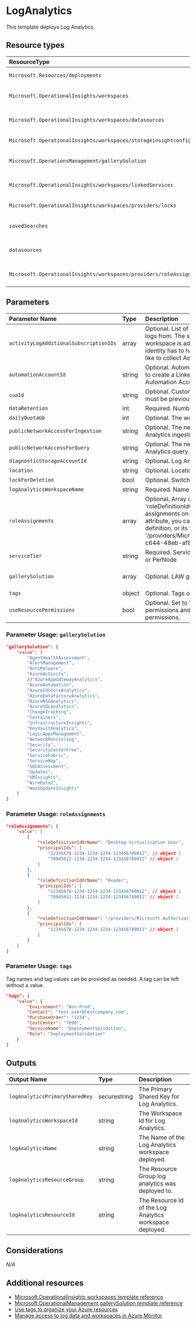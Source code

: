 # LogAnalytics

This template deploys Log Analytics.

## Resource types

|ResourceType|ApiVersion|
|:--|:--|
|`Microsoft.Resources/deployments`|2018-02-01|
|`Microsoft.OperationalInsights/workspaces`|2017-03-15-preview|
|`Microsoft.OperationalInsights/workspaces/datasources`|2015-11-01-preview|
|`Microsoft.OperationalInsights/workspaces/storageinsightconfigs`|2015-03-20|
|`Microsoft.OperationsManagement/gallerySolution`|2015-11-01-preview|
|`Microsoft.OperationalInsights/workspaces/linkedServices`|2015-11-01-preview|
|`Microsoft.OperationalInsights/workspaces/providers/locks`|2016-09-01|
|`savedSearches`|2017-03-15-preview|
|`datasources`|2015-11-01-preview|
|`Microsoft.OperationalInsights/workspaces/providers/roleAssignments`|2018-09-01-preview|

## Parameters

| Parameter Name | Type | Description | DefaultValue | Possible values |
| :-- | :-- | :-- | :-- | :-- |
| `activityLogAdditionalSubscriptionIDs` | array | Optional. List of additional Subscription IDs to collect Activity logs from. The subscription holding the Log Analytics workspace is added by default. The user/SPN/managed identity has to have reader access on the subscription you'd like to collect Activity logs from. | System.Object[] |  |
| `automationAccountId` | string | Optional. Automation Account resource identifier, value used to create a LinkedService between Log Analytics and an Automation Account. |  |  |
| `cuaId` | string | Optional. Customer Usage Attribution id (GUID). This GUID must be previously registered |  |  |
| `dataRetention` | int | Required. Number of days data will be retained for | 365 |  |
| `dailyQuotaGb` | int | Optional. The workspace daily quota for ingestion. | -1 (i.e. no quota) |  |
| `publicNetworkAccessForIngestion` | string | Optional. The network access type for accessing Log Analytics ingestion. | Enabled | Enabled, Disabled |
| `publicNetworkAccessForQuery` | string | Optional. The network access type for accessing Log Analytics query. | Enabled | Enabled, Disabled |
| `diagnosticStorageAccountId` | string | Optional. Log Analytics workspace resource identifier |  |  |
| `location` | string | Optional. Location for all resources. | [resourceGroup().location] |  |
| `lockForDeletion` | bool | Optional. Switch to lock storage from deletion. | False |  |
| `logAnalyticsWorkspaceName` | string | Required. Name of the Log Analytics workspace |  |  |
| `roleAssignments` | array | Optional. Array of role assignment objects that contain the 'roleDefinitionIdOrName' and 'principalId' to define RBAC role assignments on this resource. In the roleDefinitionIdOrName attribute, you can provide either the display name of the role definition, or its fully qualified ID in the following format: '/providers/Microsoft.Authorization/roleDefinitions/c2f4ef07-c644-48eb-af81-4b1b4947fb11' | System.Object[] |  |
| `serviceTier` | string | Required. Service Tier: PerGB2018, Free, Standalone, PerGB or PerNode | PerGB2018 | System.Object[] |
| `gallerySolution` | array | Optional. LAW gallerySolution from the gallery. | [] | "Updates", "AzureAutomation", ... (see below) |
| `tags` | object | Optional. Tags of the resource. |  |  |
| `useResourcePermissions` | bool | Optional. Set to 'true' to use resource or workspace permissions and 'false' (or leave empty) to require workspace permissions. | False | true, false |

### Parameter Usage: `gallerySolution`

```json
"gallerySolution": {
    "value": [
        "AgentHealthAssessment",
        "AlertManagement",
        "AntiMalware",
        "AzureActivity",
        //"AzureAppGatewayAnalytics",
        "AzureAutomation",
        "AzureCdnCoreAnalytics",
        "AzureDataFactoryAnalytics",
        "AzureNSGAnalytics",
        "AzureSQLAnalytics",
        "ChangeTracking",
        "Containers",
        "InfrastructureInsights",
        "KeyVaultAnalytics",
        "LogicAppsManagement",
        "NetworkMonitoring",
        "Security",
        "SecurityCenterFree",
        "ServiceFabric",
        "ServiceMap",
        "SQLAssessment",
        "Updates",
        "VMInsights",
        "WireData2",
        "WaaSUpdateInsights"
    ]
}
```

### Parameter Usage: `roleAssignments`

```json
"roleAssignments": {
    "value": [
        {
            "roleDefinitionIdOrName": "Desktop Virtualization User",
            "principalIds": [
                "12345678-1234-1234-1234-123456789012", // object 1
                "78945612-1234-1234-1234-123456789012" // object 2
            ]
        },
        {
            "roleDefinitionIdOrName": "Reader",
            "principalIds": [
                "12345678-1234-1234-1234-123456789012", // object 1
                "78945612-1234-1234-1234-123456789012" // object 2
            ]
        },
        {
            "roleDefinitionIdOrName": "/providers/Microsoft.Authorization/roleDefinitions/c2f4ef07-c644-48eb-af81-4b1b4947fb11",
            "principalIds": [
                "12345678-1234-1234-1234-123456789012" // object 1
            ]
        }
    ]
}
```

### Parameter Usage: `tags`

Tag names and tag values can be provided as needed. A tag can be left without a value.

```json
"tags": {
    "value": {
        "Environment": "Non-Prod",
        "Contact": "test.user@testcompany.com",
        "PurchaseOrder": "1234",
        "CostCenter": "7890",
        "ServiceName": "DeploymentValidation",
        "Role": "DeploymentValidation"
    }
}
```

## Outputs

| Output Name | Type | Description |
| :-- | :-- | :-- |
| `logAnalyticsPrimarySharedKey` | securestring | The Primary Shared Key for Log Analytics. |
| `logAnalyticsWorkspaceId` | string | The Workspace Id for Log Analytics. |
| `logAnalyticsName` | string | The Name of the Log Analytics workspace deployed. |
| `logAnalyticsResourceGroup` | string | The Resource Group log analytics was deployed to. |
| `logAnalyticsResourceId` | string | The Resource Id of the Log Analytics workspace deployed. |

## Considerations

*N/A*

## Additional resources

- [Microsoft.OperationalInsights workspaces template reference](https://docs.microsoft.com/en-us/azure/templates/microsoft.operationalinsights/2015-11-01-preview/workspaces)
- [Microsoft.OperationalManagement gallerySolution template reference](https://docs.microsoft.com/en-us/azure/templates/microsoft.operationsmanagement/2015-11-01-preview/gallerySolution)
- [Use tags to organize your Azure resources](https://docs.microsoft.com/en-us/azure/azure-resource-manager/resource-group-using-tags)
- [Manage access to log data and workspaces in Azure Monitor](https://docs.microsoft.com/en-us/azure/azure-monitor/logs/manage-access)
